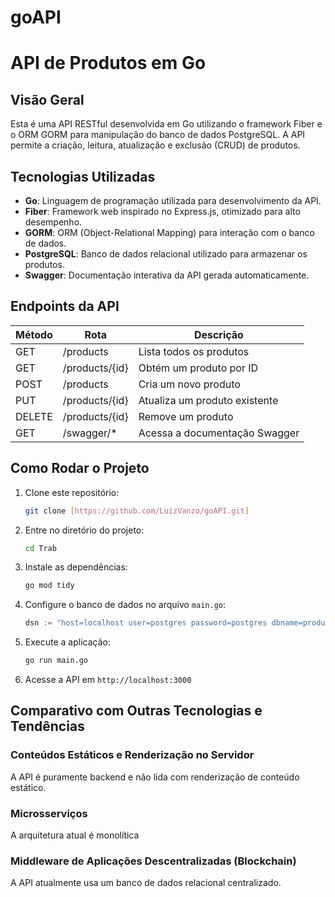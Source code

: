 # goAPI
# API de Produtos em Go

## Visão Geral
Esta é uma API RESTful desenvolvida em Go utilizando o framework Fiber e o ORM GORM para manipulação do banco de dados PostgreSQL. A API permite a criação, leitura, atualização e exclusão (CRUD) de produtos.

## Tecnologias Utilizadas

- **Go**: Linguagem de programação utilizada para desenvolvimento da API.
- **Fiber**: Framework web inspirado no Express.js, otimizado para alto desempenho.
- **GORM**: ORM (Object-Relational Mapping) para interação com o banco de dados.
- **PostgreSQL**: Banco de dados relacional utilizado para armazenar os produtos.
- **Swagger**: Documentação interativa da API gerada automaticamente.

## Endpoints da API

| Método  | Rota             | Descrição                        |
|----------|----------------|--------------------------------|
| GET      | /products      | Lista todos os produtos       |
| GET      | /products/{id} | Obtém um produto por ID       |
| POST     | /products      | Cria um novo produto          |
| PUT      | /products/{id} | Atualiza um produto existente |
| DELETE   | /products/{id} | Remove um produto            |
| GET      | /swagger/*     | Acessa a documentação Swagger |

## Como Rodar o Projeto

1. Clone este repositório:
   ```sh
   git clone [https://github.com/LuizVanzo/goAPI.git]
   ```

2. Entre no diretório do projeto:
   ```sh
   cd Trab
   ```

3. Instale as dependências:
   ```sh
   go mod tidy
   ```

4. Configure o banco de dados no arquivo `main.go`:
   ```go
   dsn := "host=localhost user=postgres password=postgres dbname=products port=5432 sslmode=disable"
   ```

5. Execute a aplicação:
   ```sh
   go run main.go
   ```

6. Acesse a API em `http://localhost:3000`

## Comparativo com Outras Tecnologias e Tendências

### Conteúdos Estáticos e Renderização no Servidor
A API é puramente backend e não lida com renderização de conteúdo estático.

### Microsserviços
A arquitetura atual é monolítica

### Middleware de Aplicações Descentralizadas (Blockchain)
A API atualmente usa um banco de dados relacional centralizado. 

